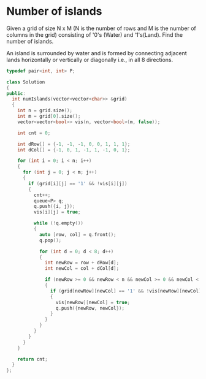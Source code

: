 # Number of islands

Given a grid of size N x M (N is the number of rows and M is the number of columns in the grid) consisting of '0's (Water) and ‘1's(Land). Find the number of islands.

An island is surrounded by water and is formed by connecting adjacent lands horizontally or vertically or diagonally i.e., in all 8 directions.

```cpp
typedef pair<int, int> P;

class Solution
{
public:
  int numIslands(vector<vector<char>> &grid)
  {
    int n = grid.size();
    int m = grid[0].size();
    vector<vector<bool>> vis(n, vector<bool>(m, false));

    int cnt = 0;

    int dRow[] = {-1, -1, -1, 0, 0, 1, 1, 1};
    int dCol[] = {-1, 0, 1, -1, 1, -1, 0, 1};

    for (int i = 0; i < n; i++)
    {
      for (int j = 0; j < m; j++)
      {
        if (grid[i][j] == '1' && !vis[i][j])
        {
          cnt++;
          queue<P> q;
          q.push({i, j});
          vis[i][j] = true;

          while (!q.empty())
          {
            auto [row, col] = q.front();
            q.pop();

            for (int d = 0; d < 8; d++)
            {
              int newRow = row + dRow[d];
              int newCol = col + dCol[d];

              if (newRow >= 0 && newRow < n && newCol >= 0 && newCol < m)
              {
                if (grid[newRow][newCol] == '1' && !vis[newRow][newCol])
                {
                  vis[newRow][newCol] = true;
                  q.push({newRow, newCol});
                }
              }
            }
          }
        }
      }
    }

    return cnt;
  }
};
```
